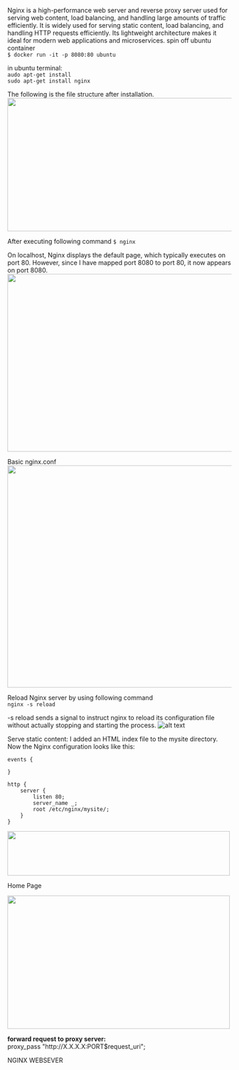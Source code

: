 Nginx is a high-performance web server and reverse proxy server used for serving web content, load balancing, and handling large amounts of traffic efficiently.
It is widely used for serving static content, load balancing, and handling HTTP requests efficiently. Its lightweight architecture makes it ideal for modern web applications and microservices.
spin off ubuntu container<br>
```$ docker run -it -p 8080:80 ubuntu```

in ubuntu terminal:<br>
```audo apt-get install```<br>
```sudo apt-get install nginx```

The following is the file structure after installation.
<img src="image.png" width="900" height="300">

After executing following command 
```$ nginx``` 

On localhost, Nginx displays the default page, which typically executes on port 80. However, since I have mapped port 8080 to port 80, it now appears on port 8080.<br>
<img src="image-2.png" width="800" height="400">

Basic nginx.conf<br>
<img src="image-3.png" width="600" height="500">

Reload Nginx server by using following command<br>
```nginx -s reload```

-s reload sends a signal to instruct nginx to reload its configuration file without actually stopping and starting the process.
![alt text](image-4.png)



Serve static content:
I added an HTML index file to the mysite directory. Now the Nginx configuration looks like this:

```
events {

}

http {
    server {
        listen 80;
        server_name _;
        root /etc/nginx/mysite/;
    }
}
```

<img src="image-6.png" width="500" height="100">

<p>Home Page</p>

<img src="image-5.png" width="500" height="300">

<p>
<b>forward request to proxy server:<br></b>
 proxy_pass "http://X.X.X.X:PORT$request_uri";

</p>
NGINX WEBSEVER
